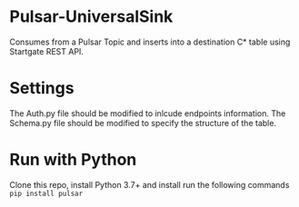 # Pulsar-UniversalSink
Consumes from a Pulsar Topic and inserts into a destination C* table using Startgate REST API.

# Settings
The Auth.py file should be modified to inlcude endpoints information.
The Schema.py file should be modified to specify the structure of the table.


# Run with Python
Clone this repo, install Python 3.7+ and install run the following commands
`pip install pulsar`
